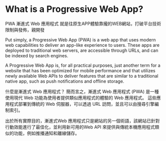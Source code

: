 # What is a Progressive Web App?

PWA 漸進式 Web 應用程式
就是往原生APP體驗靠攏的WEB網站，打破平台技術限制與發佈，親開發

Put simply, a Progressive Web App (PWA) is a web app that uses modern web capabilities to deliver an app-like experience to users. These apps are deployed to traditional web servers, are accessible through URLs, and can be indexed by search engines.

A Progressive Web App is, for all practical purposes, just another term for a website that has been optimized for mobile performance and that utilizes newly available Web APIs to deliver features that are similar to a traditional native app, such as push notifications and offline storage.

什麼是漸進式 Web 應用程式？
簡而言之，漸進式 Web 應用程式 (PWA) 是一種使用現代 Web 功能為使用者提供類似應用程式的體驗的 Web 應用程式。 這些應用程式部署到傳統的 Web 伺服器，可以透過 URL 訪問，並且可以由搜尋引擎編制索引。

出於所有實際目的，漸進式Web 應用程式只是網站的另一個術語，該網站已針對行動效能進行了最佳化，並利用新可用的Web API 來提供與傳統本機應用程式類似的功能，例如推播通知和離線儲存。